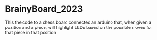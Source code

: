 # BrainyBoard_2023
This the code to a chess board connected an arduino that, when given a position and a piece, will highlight LEDs based on the possible moves for that piece in that position

